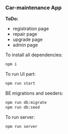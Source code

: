 ### Car-maintenance App

**ToDo:**
- registration page
- repair page
- upgrade page
- admin page

To install all dependencies:
```sh
npm i
```
To run UI part: 
```sh
npm run start
```
BE migrations and seeders:
```sh
npm run db:migrate
npm run db:seed
```
To run server:
```sh
npm run server
```

